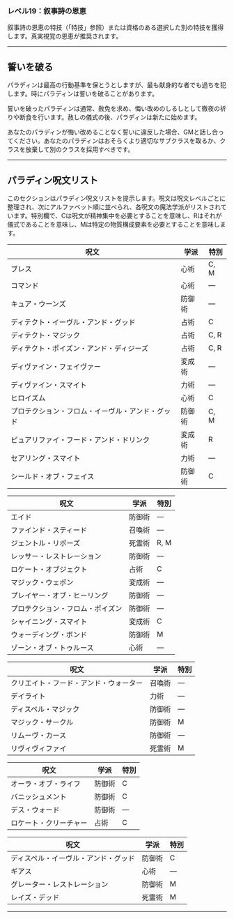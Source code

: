 ### レベル19：叙事詩の恩恵

叙事詩の恩恵の特技（「特技」参照）または資格のある選択した別の特技を獲得します。真実視覚の恩恵が推奨されます。

---

## 誓いを破る

パラディンは最高の行動基準を保とうとしますが、最も献身的な者でも過ちを犯します。時にパラディンは誓いを破ることがあります。

誓いを破ったパラディンは通常、赦免を求め、悔い改めのしるしとして徹夜の祈りや断食を行います。赦しの儀式の後、パラディンは新たに始めます。

あなたのパラディンが悔い改めることなく誓いに違反した場合、GMと話し合ってください。あなたのパラディンはおそらくより適切なサブクラスを取るか、クラスを放棄して別のクラスを採用すべきです。

---

## パラディン呪文リスト

このセクションはパラディン呪文リストを提示します。呪文は呪文レベルごとに整理され、次にアルファベット順に並べられ、各呪文の魔法学派がリストされています。特別欄で、Cは呪文が精神集中を必要とすることを意味し、Rはそれが儀式であることを意味し、Mは特定の物質構成要素を必要とすることを意味します。


| 呪文 | 学派 | 特別 |
|------|------|------|
| ブレス | 心術 | C, M |
| コマンド | 心術 | — |
| キュア・ウーンズ | 防御術 | — |
| ディテクト・イーヴル・アンド・グッド | 占術 | C |
| ディテクト・マジック | 占術 | C, R |
| ディテクト・ポイズン・アンド・ディジーズ | 占術 | C, R |
| ディヴァイン・フェイヴァー | 変成術 | — |
| ディヴァイン・スマイト | 力術 | — |
| ヒロイズム | 心術 | C |
| プロテクション・フロム・イーヴル・アンド・グッド | 防御術 | C, M |
| ピュアリファイ・フード・アンド・ドリンク | 変成術 | R |
| セアリング・スマイト | 力術 | — |
| シールド・オブ・フェイス | 防御術 | C |


| 呪文 | 学派 | 特別 |
|------|------|------|
| エイド | 防御術 | — |
| ファインド・スティード | 召喚術 | — |
| ジェントル・リポーズ | 死霊術 | R, M |
| レッサー・レストレーション | 防御術 | — |
| ロケート・オブジェクト | 占術 | C |
| マジック・ウェポン | 変成術 | — |
| プレイヤー・オブ・ヒーリング | 防御術 | — |
| プロテクション・フロム・ポイズン | 防御術 | — |
| シャイニング・スマイト | 変成術 | C |
| ウォーディング・ボンド | 防御術 | M |
| ゾーン・オブ・トゥルース | 心術 | — |


| 呪文 | 学派 | 特別 |
|------|------|------|
| クリエイト・フード・アンド・ウォーター | 召喚術 | — |
| デイライト | 力術 | — |
| ディスペル・マジック | 防御術 | — |
| マジック・サークル | 防御術 | M |
| リムーヴ・カース | 防御術 | — |
| リヴィヴィファイ | 死霊術 | M |


| 呪文 | 学派 | 特別 |
|------|------|------|
| オーラ・オブ・ライフ | 防御術 | C |
| バニッシュメント | 防御術 | C |
| デス・ウォード | 防御術 | — |
| ロケート・クリーチャー | 占術 | C |


| 呪文 | 学派 | 特別 |
|------|------|------|
| ディスペル・イーヴル・アンド・グッド | 防御術 | C |
| ギアス | 心術 | — |
| グレーター・レストレーション | 防御術 | M |
| レイズ・デッド | 死霊術 | M |

---
